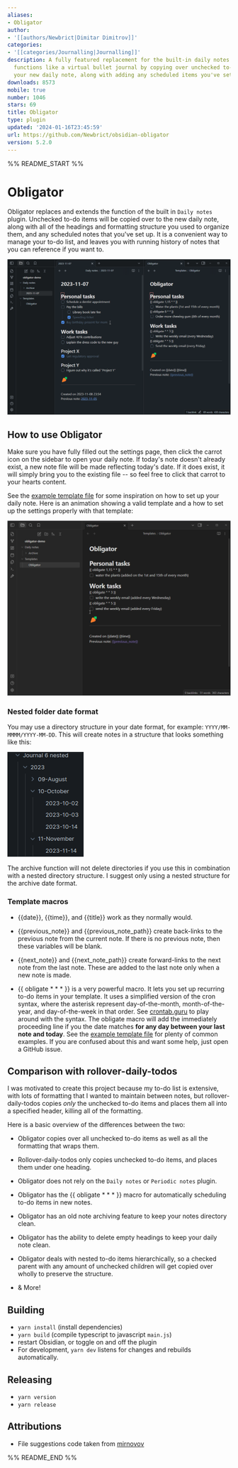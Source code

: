 ```yaml
---
aliases:
- Obligator
author:
- '[[authors/Newbrict|Dimitar Dimitrov]]'
categories:
- '[[categories/Journalling|Journalling]]'
description: A fully featured replacement for the built-in daily notes plugin. Obligator
  functions like a virtual bullet journal by copying over unchecked to-do items to
  your new daily note, along with adding any scheduled items you've set up
downloads: 8573
mobile: true
number: 1046
stars: 69
title: Obligator
type: plugin
updated: '2024-01-16T23:45:59'
url: https://github.com/Newbrict/obsidian-obligator
version: 5.2.0
---
```


%% README_START %%

# Obligator

Obligator replaces and extends the function of the built in `Daily notes` plugin.
Unchecked to-do items will be copied over to the new daily note, along with all
of the headings and formatting structure you used to organize them, and any
scheduled notes that you've set up. It is a convenient way to manage your
to-do list, and leaves you with running history of notes that you can
reference if you want to.

![](https://raw.githubusercontent.com/Newbrict/obsidian-obligator/HEAD/example/preview.gif)

## How to use Obligator

Make sure you have fully filled out the settings page, then click the carrot
icon on the sidebar to open your daily note. If today's note doesn't already
exist, a new note file will be made reflecting today's date. If it does exist,
it will simply bring you to the existing file -- so feel free to click that
carrot to your hearts content.

See the [example template file](example/daily_note.md) for some inspiration on
how to set up your daily note. Here is an animation showing a valid template and
a how to set up the settings properly with that template:

![](https://raw.githubusercontent.com/Newbrict/obsidian-obligator/HEAD/example/settings.gif)

### Nested folder date format
You may use a directory structure in your date format, for example:
`YYYY/MM-MMMM/YYYY-MM-DD`. This will create notes in a structure that looks
something like this:

![](https://raw.githubusercontent.com/Newbrict/obsidian-obligator/HEAD/example/nested_dates.png)

The archive function will not delete directories if you use this in combination
with a nested directory structure. I suggest only using a nested structure for
the archive date format.

### Template macros
 * {{date}}, {{time}}, and {{title}} work as they normally would.


 * {{previous_note}} and {{previous_note_path}} create back-links to the
   previous note from the current note. If there is no previous note, then
   these variables will be blank.

 * {{next_note}} and {{next_note_path}} create forward-links to the
   next note from the last note. These are added to the last note only when a
   new note is made.

 * {{ obligate * * * }} is a very powerful macro. It lets you set up
   recurring to-do items in your template. It uses a simplified version of the
   cron syntax, where the asterisk represent day-of-the-month,
   month-of-the-year, and day-of-the-week in that order. See [crontab.guru](https://crontab.guru)
   to play around with the syntax. The obligate macro will add the immediately
   proceeding line if you the date matches **for any day between your
   last note and today**. See the [example template file](example/daily_note.md)
   for plenty of common examples. If you are confused about this and want some
   help, just open a GitHub issue.


## Comparison with rollover-daily-todos
I was motivated to create this project because my to-do list is extensive, with
lots of formatting that I wanted to maintain between notes, but rollover-daily-todos
copies *only* the unchecked to-do items and places them all into a specified
header, killing all of the formatting.

Here is a basic overview of the differences between the two:

- Obligator copies over all unchecked to-do items as well as all the formatting
  that wraps them.

- Rollover-daily-todos only copies unchecked to-do items, and places them under
  one heading.

- Obligator does not rely on the `Daily notes` or `Periodic notes` plugin.

- Obligator has the {{ obligate * * * }} macro for automatically scheduling
  to-do items in new notes.

- Obligator has an old note archiving feature to keep your notes directory clean.

- Obligator has the ability to delete empty headings to keep your daily note clean.

- Obligator deals with nested to-do items hierarchically, so a checked parent with
  any amount of unchecked children will get copied over wholly to preserve the
  structure.

- & More!

## Building
* `yarn install` (install dependencies)
* `yarn build` (compile typescript to javascript `main.js`)
* restart Obsidian, or toggle on and off the plugin
* For development, `yarn dev` listens for changes and rebuilds automatically.

## Releasing
* `yarn version`
* `yarn release`

## Attributions
* File suggestions code taken from [mirnovov](https://github.com/mirnovov/obsidian-homepage/blob/main/src/suggest.ts)


%% README_END %%